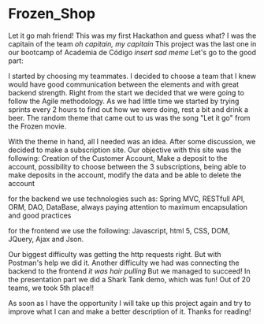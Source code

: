 # Frozen_Shop
Let it go mah friend!
This was my first Hackathon and guess what? I was the capitain of the team *oh capitain, my capitain*
This project was the last one in our bootcamp of Academia de Código *insert sad meme*
Let's go to the good part:

I started by choosing my teammates. 
I decided to choose a team that I knew would have good communication between the elements and with great backend strength.
Right from the start we decided that we were going to follow the Agile methodology.
As we had little time we started by trying sprints every 2 hours to find out how we were doing, rest a bit and drink a beer.
The random theme that came out to us was the song "Let it go" from the Frozen movie.

With the theme in hand, all I needed was an idea. After some discussion, we decided to make a subscription site.
Our objective with this site was the following:
Creation of the Customer Account,
Make a deposit to the account,
possibility to choose between the 3 subscriptions,
being able to make deposits in the account, 
modify the data and 
be able to delete the account

for the backend we use technologies such as: Spring MVC, RESTfull API, ORM, DAO, DataBase, 
always paying attention to maximum encapsulation and good practices

for the frontend we use the following: Javascript, html 5, CSS, DOM, JQuery, Ajax and Json.

Our biggest difficulty was getting the http requests right. 
But with Postman's help we did it. Another difficulty we had was connecting the backend to the frontend *it was hair pulling*
But we managed to succeed!
In the presentation part we did a Shark Tank demo, which was fun!
Out of 20 teams, we took 5th place!!

As soon as I have the opportunity I will take up this project again and try to improve what I can and make a better description of it.
Thanks for reading!
